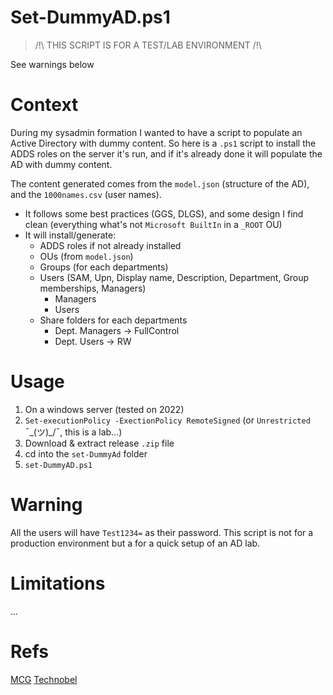 # Set-DummyAD.ps1

> /!\ THIS SCRIPT IS FOR A TEST/LAB ENVIRONMENT /!\

See warnings below

# Context

During my sysadmin formation I wanted to have a script to populate an Active Directory with dummy content.
So here is a `.ps1` script to install the ADDS roles on the server it's run, and if it's already done it will populate the AD with dummy content. 

The content generated comes from the `model.json` (structure of the AD), and the `1000names.csv` (user names).
- It follows some best practices (GGS, DLGS), and some design I find clean (everything what's not `Microsoft BuiltIn` in a `_ROOT` OU)
- It will install/generate:
    - ADDS roles if not already installed
    - OUs (from `model.json`)
    - Groups (for each departments)
    - Users (SAM, Upn, Display name, Description, Department, Group memberships, Managers)
        - Managers
        - Users
    - Share folders for each departments 
        - Dept. Managers -> FullControl
        - Dept. Users -> RW


# Usage

1. On a windows server (tested on 2022)
2. `Set-executionPolicy -ExectionPolicy RemoteSigned` (or `Unrestricted` ¯\_(ツ)_/¯, this is a lab...)
3. Download & extract release `.zip` file 
4. cd into the `set-DummyAd` folder
5. `set-DummyAD.ps1`

# Warning 

All the users will have `Test1234=` as their password.
This script is not for a production environment but a for a quick setup of an AD lab.

# Limitations

...

# Refs 

[MCG](https://www.mcg.be/en)
[Technobel](https://www.technobel.be/fr/)

